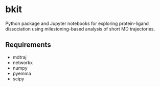 # bkit

Python package and Jupyter notebooks for exploring protein-ligand dissociation using milestoning-based analysis of short MD trajectories.

## Requirements

- mdtraj
- networkx
- numpy
- pyemma
- scipy

